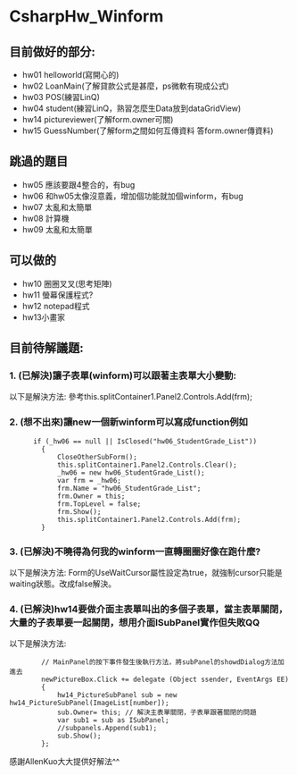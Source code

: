 # CsharpHw_Winform
## 目前做好的部分:
- hw01 helloworld(寫開心的)
- hw02 LoanMain(了解貸款公式是甚麼，ps微軟有現成公式)
- hw03 POS(練習LinQ)
- hw04 student(練習LinQ，熟習怎麼生Data放到dataGridView)
- hw14 pictureviewer(了解form.owner可關)
- hw15 GuessNumber(了解form之間如何互傳資料 答form.owner傳資料)

## 跳過的題目
- hw05 應該要跟4整合的，有bug
- hw06 和hw05太像沒意義，增加個功能就加個winform，有bug
- hw07 太亂和太簡單
- hw08 計算機
- hw09 太亂和太簡單

## 可以做的
- hw10 圈圈叉叉(思考矩陣)
- hw11 螢幕保護程式?
- hw12 notepad程式
- hw13小畫家


## 目前待解議題:
### 1. (已解決)讓子表單(winform)可以跟著主表單大小變動:
以下是解決方法:
參考this.splitContainer1.Panel2.Controls.Add(frm);
### 2. (想不出來)讓new一個新winform可以寫成function例如

          if (_hw06 == null || IsClosed("hw06_StudentGrade_List"))
            {
                CloseOtherSubForm();
                this.splitContainer1.Panel2.Controls.Clear();
                _hw06 = new hw06_StudentGrade_List();
                var frm = _hw06;
                frm.Name = "hw06_StudentGrade_List";
                frm.Owner = this;
                frm.TopLevel = false;
                frm.Show();
                this.splitContainer1.Panel2.Controls.Add(frm);
            }

### 3. (已解決)不曉得為何我的winform一直轉圈圈好像在跑什麼?
以下是解決方法:
Form的UseWaitCursor屬性設定為true，就強制cursor只能是waiting狀態。改成false解決。
### 4. (已解決)hw14要做介面主表單叫出的多個子表單，當主表單關閉，大量的子表單要一起關閉，想用介面ISubPanel實作但失敗QQ
以下是解決方法:

            // MainPanel的按下事件發生後執行方法，將subPanel的showdDialog方法加進去
            newPictureBox.Click += delegate (Object ssender, EventArgs EE)
            {
                hw14_PictureSubPanel sub = new hw14_PictureSubPanel(ImageList[number]);
                sub.Owner= this; // 解決主表單關閉，子表單跟著關閉的問題
                var sub1 = sub as ISubPanel;
                //subpanels.Append(sub1);
                sub.Show();
            };
            
感謝AllenKuo大大提供好解法^^

